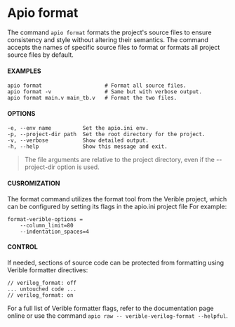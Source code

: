 

# Apio format

The command `apio format` formats the project's source files to ensure
consistency and style without altering their semantics. The command
accepts the names of specific source files to format or formats all
project source files by default.

#### EXAMPLES
```
apio format                    # Format all source files.
apio format -v                 # Same but with verbose output.
apio format main.v main_tb.v   # Format the two files.
```

#### OPTIONS
```
-e, --env name          Set the apio.ini env.
-p, --project-dir path  Set the root directory for the project.
-v, --verbose           Show detailed output.
-h, --help              Show this message and exit.
```

> The file arguments are relative to the project directory, even if the --project-dir option is used.

#### CUSROMIZATION

The format command utilizes the format tool from the Verible project,
which can be configured by setting its flags in the apio.ini project
file For example:

```
format-verible-options =
    --column_limit=80
    --indentation_spaces=4
```

#### CONTROL

If needed, sections of source code can be protected from formatting using Verible formatter directives:

```
// verilog_format: off
... untouched code ...
// verilog_format: on
```

For a full list of Verible formatter flags, refer to the documentation
page online or use the command `apio raw -- verible-verilog-format --helpful`.


<br>

